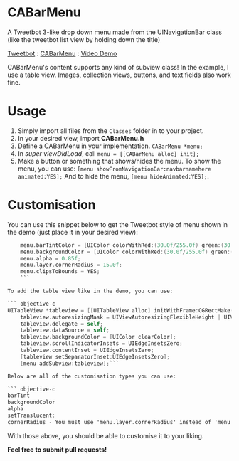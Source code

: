 CABarMenu
=========

A Tweetbot 3-like drop down menu made from the UINavigationBar class (like the tweetbot list view by holding down the title)

[Tweetbot](/Comparison-Images/tweetbot.png) : [CABarMenu](/Comparison-Images/cabarmenu.jpg) : [Video Demo](https://www.youtube.com/watch?v=8k0t8uFug90)

CABarMenu's content supports any kind of subview class! In the example, I use a table view. Images, collection views, buttons, and text fields also
work fine.

Usage
=========

1. Simply import all files from the ```Classes``` folder in to your project.
2. In your desired view, import **CABarMenu.h**
3. Define a CABarMenu in your implementation. ```CABarMenu *menu;```
4. In *super viewDidLoad*, call  ```menu = [[CABarMenu alloc] init];```
5. Make a button or something that shows/hides the menu. To show the menu,
you can use: ```[menu showFromNavigationBar:navbarnamehere animated:YES];```
And to hide the menu, ```[menu hideAnimated:YES];```.

Customisation
==========

You can use this snippet below to get the Tweetbot style of menu
shown in the demo (just place it in your desired view):

``` objective-c
    menu.barTintColor = [UIColor colorWithRed:(30.0f/255.0f) green:(30.0f/255.0f) blue:(30.0f/255.0f) alpha:1.0];
    menu.backgroundColor = [UIColor colorWithRed:(30.0f/255.0f) green:(30.0f/255.0f) blue:(03.0f/255.0f) alpha:1.0];
    menu.alpha = 0.85f;
    menu.layer.cornerRadius = 15.0f;
    menu.clipsToBounds = YES;
    ```

To add the table view like in the demo, you can use:

``` objective-c
UITableView *tableview = [[UITableView alloc] initWithFrame:CGRectMake(0, 40, 0, 416)];
    tableview.autoresizingMask = UIViewAutoresizingFlexibleHeight | UIViewAutoresizingFlexibleWidth;
    tableview.delegate = self;
    tableview.dataSource = self;
    tableview.backgroundColor = [UIColor clearColor];
    tableview.scrollIndicatorInsets = UIEdgeInsetsZero;
    tableview.contentInset = UIEdgeInsetsZero;
    [tableview setSeparatorInset:UIEdgeInsetsZero];
    [menu addSubview:tableview];```

Below are all of the customisation types you can use:

``` objective-c
barTint
backgroundColor
alpha
setTranslucent:
cornerRadius - You must use 'menu.layer.cornerRadius' instead of 'menu.cornerRadius'
```
With those above, you should be able to customise it
to your liking.

**Feel free to submit pull requests!**

